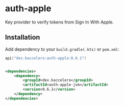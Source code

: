 # auth-apple

Key provider to verify tokens from Sign In With Apple.

## Installation

Add dependency to your `build.gradle(.kts)` or `pom.xml`:

```kotlin
api("dev.kaccelero:auth-apple:0.6.1")
```

```xml

<dependencies>
    <dependency>
        <groupId>dev.kaccelero</groupId>
        <artifactId>auth-apple-jvm</artifactId>
        <version>0.6.1</version>
    </dependency>
</dependencies>
```
